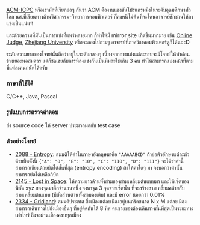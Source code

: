 ﻿[ACM-ICPC](http://cm.baylor.edu/welcome.icpc) หรือเรามักที่เรียกย่อๆ กันว่า ACM คืองานแข่งขันโปรแกรมมิ่งในระดับอุดมศึกษาทั่วโลก นศ.ที่เรียนทางด้านวิศวกรรม-วิทยาการคอมพิวเตอร์ ก็คงหนีไม่พ้นที่จะโดนอาจารย์ชักชวนให้ลงแข่งเป็นแน่แท้

และด้วยความที่มันเป็นการแข่งที่แพร่หลายมาก ก็ทำให้มี mirror site เกิดขึ้นมากมาย เช่น [Online Judge](http://livearchive.onlinejudge.org/index.php?option=com_onlinejudge&Itemid=8), [Zhejiang University](http://acm.zju.edu.cn/onlinejudge/showProblemsets.do) หรือจะลองไปถามๆ อาจารย์ที่ภาควิชาคอมพิวเตอร์ดูก็ได้นะ :D

ระดับความยากของโจทย์นั้นถือว่าอยู่ในระดับกลางๆ เนื่องจากการแข่งแต่ละรอบจะมีโจทย์ให้ทำค่อนข้างเยอะพอสมควร แต่ก็ชดเชยกับการที่ลงแข่งกันเป็นทีมละไม่เกิน 3 คน ทำให้สามารถแบ่งหน้าที่ตามที่แต่ละคนถนัดได้ครับ

### ภาษาที่ใช้ได้
C/C++, Java, Pascal

### รูปแบบการตรวจคำตอบ
ส่ง source code ให้ server ประมวลผลกับ test case

### ตัวอย่างโจทย์

- [2088 - Entropy](http://livearchive.onlinejudge.org/external/20/2088.pdf): สมมติให้คำในภาษาอังกฤษมาคือ `"AAAAABCD"` ถ้าย่อตัวอักษรแต่ละตัวด้วยบิตดังนี้ `{"A": "0", "B": "10", "C": "110", "D": "111"}` จะได้ว่าคำนี้สามารถเขียนด้วยบิตได้สั้นที่สุด (entropy encoding) ถ้าให้คำใดๆ มา จงบอกว่าคำนั้นสามารถย่อได้เหลือกี่บิต
- [2145 - Lost in Space](http://livearchive.onlinejudge.org/external/21/2145.pdf): ให้ความยาวด้านทั้งสามของสามเหลี่ยมต้นแบบมา และให้เซ็ตของพิกัด xyz ของจุดมาอีกจำนวนหนึ่ง จงหาจุด 3 จุดจากเซ็ตนั้น ที่จะสร้างสามเหลี่ยมคล้ายกับสามเหลี่ยมต้นแบบ (มีสัดส่วนด้านทั้งสามคงเดิม) และมี error น้อยกว่า 0.01%
- [2334 - Gridland](http://livearchive.onlinejudge.org/external/23/2334.pdf): สมมติประเทศ ซึ่งเมืองแต่ละเมืองอยู่บนกริดขนาด N x M แต่ละเมืองสามารถเดินทางไปยังเมืองอื่นๆ ที่อยู่ติดกันได้ 8 ทิศ คนขายของต้องเดินทางสั้นที่สุดเป็นระยะทางเท่าไหร่ ถึงจะผ่านเมืองครบทุกเมือง
